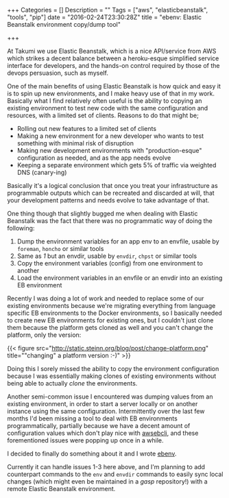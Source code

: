 +++
Categories = []
Description = ""
Tags = ["aws", "elasticbeanstalk", "tools", "pip"]
date = "2016-02-24T23:30:28Z"
title = "ebenv: Elastic Beanstalk environment copy/dump tool"

+++

At Takumi we use Elastic Beanstalk, which is a nice API/service from AWS
which strikes a decent balance between a heroku-esque simplified service
interface for developers, and the hands-on control required by those of
the devops persuasion, such as myself.

One of the main benefits of using Elastic Beanstalk is how quick and easy
it is to spin up new environments, and I make heavy use of that in my work.
Basically what I find relatively often useful is the ability to copying an
existing environment to test new code with the same configuration and
resources, with a limited set of clients.  Reasons to do that might be;

- Rolling out new features to a limited set of clients
- Making a new environment for a new developer who wants to test something
  with minimal risk of disruption
- Making new development environments with "production-esque" configuration
  as needed, and as the app needs evolve
- Keeping a separate environment which gets 5% of traffic via weighted DNS
  (canary-ing)

Basically it's a logical conclusion that once you treat your infrastructure
as programmable outputs which can be recreated and discarded at will, that
your development patterns and needs evolve to take advantage of that.

One thing though that slightly bugged me when dealing with Elastic Beanstalk
was the fact that there was no programmatic way of doing the following:

1. Dump the environment variables for an app env to an envfile, usable by
   `foreman`, `honcho` or similar tools
2. Same as *1* but an envdir, usable by `envdir`, `chpst` or similar tools
3. Copy the environment variables (config) from one environment to another
4. Load the environment variables in an envfile or an envdir into an
   existing EB environment

Recently I was doing a lot of work and needed to replace some of our existing
environments because we're migrating everything from language specific EB
environments to the Docker environments, so I basically needed to create new
EB environments for existing ones, but I couldn't just clone them because
the platform gets cloned as well and you can't change the platform, only the
version:

{{< figure src="http://static.steinn.org/blog/post/change-platform.png" title="\"changing\" a platform version :-)" >}}

Doing this I sorely missed the ability to copy the environment configuration
because I was essentially making clones of existing environments without
being able to actually *clone* the environments.

Another semi-common issue I encountered was dumping values from an existing
environment, in order to start a server locally or on another instance using
the same configuration.  Intermittently over the last few months I'd been
missing a tool to deal with EB environments programmatically, partially
because we have a decent amount of configuration values which don't play nice
with <a href="https://github.com/gxela/awsebcli">awsebcli</a>, and these
forementioned issues were popping up once in a while.

I decided to finally do something about it and I wrote <a href="https://github.com/steinnes/ebenv">ebenv</a>.

Currently it can handle issues 1-3 here above, and I'm planning to add
counterpart commands to the `env` and `envdir` commands to easily sync
local changes (which might even be maintained in a *gasp* repository!)
with a remote Elastic Beanstalk environment.
